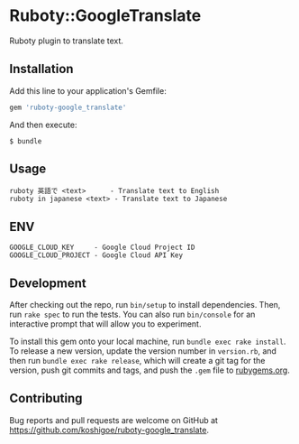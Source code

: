 # Ruboty::GoogleTranslate

Ruboty plugin to translate text.

## Installation

Add this line to your application's Gemfile:

```ruby
gem 'ruboty-google_translate'
```

And then execute:

    $ bundle

## Usage

```
ruboty 英語で <text>      - Translate text to English
ruboty in japanese <text> - Translate text to Japanese
```

## ENV

```
GOOGLE_CLOUD_KEY     - Google Cloud Project ID
GOOGLE_CLOUD_PROJECT - Google Cloud API Key
```

## Development

After checking out the repo, run `bin/setup` to install dependencies. Then, run `rake spec` to run the tests. You can also run `bin/console` for an interactive prompt that will allow you to experiment.

To install this gem onto your local machine, run `bundle exec rake install`. To release a new version, update the version number in `version.rb`, and then run `bundle exec rake release`, which will create a git tag for the version, push git commits and tags, and push the `.gem` file to [rubygems.org](https://rubygems.org).

## Contributing

Bug reports and pull requests are welcome on GitHub at https://github.com/koshigoe/ruboty-google_translate.

